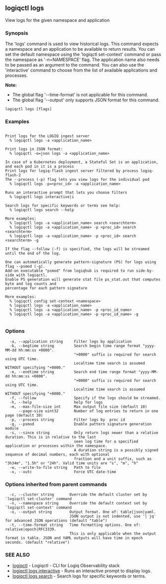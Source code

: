 ## logiqctl logs

View logs for the given namespace and application

### Synopsis


The 'logs' command is used to view historical logs. This command expects a namespace and an application to be available to return results. You can set the default namespace using the 'logiqctl set-context' command or pass the namespace as '-n=NAMESPACE' flag. The application name also needs to be passed as an argument to the command. You can also use the 'interactive' command to choose from the list of available applications and processes.   

**Note:**
- The global flag '--time-format' is not applicable for this command.
- The global flag '--output' only supports JSON format for this command.

```
logiqctl logs [flags]
```

### Examples

```

Print logs for the LOGIQ ingest server
  % logiqctl logs -a <application_name>

Print logs in JSON format:
  % logiqctl -o=json logs -a <application_name>

In case of a Kubernetes deployment, a Stateful Set is an application, and each pod in it is a process
Print logs for logiq-flash ingest server filtered by process logiq-flash-2
The --process (-p) flag lets you view logs for the individual pod
  % logiqctl logs -p=<proc_id> -a <application_name>

Runs an interactive prompt that lets you choose filters
  % logiqctl logs interactive|i

Search logs for specific keywords or terms see help:
  % logiqctl logs search --help

More examples:  
  % logiqctl logs -a <application_name> search <searchterm>
  % logiqctl logs -a <application_name> -p <proc_id> search <searchterm>
  % logiqctl logs -a <application_name> -p <proc_id> search <searchterm> -g

If the flag --follow (-f) is specified, the logs will be streamed until the end of the log. 

One can automatically generate pattern-signature (PS) for logs using flag --psmod (-g).
Add-on executable "psmod" from logiqhub is required to run side-by-side with logiqctl. 
Enable PS generation will generate stat file ps_stat.out that computes byte and log counts and 
percentage for each pattern signature 

More examples:  
  % logiqctl config set-context <namespace>
  % logiqctl logs -a <application_name> 
  % logiqctl logs -a <application_name> -p <proc_id_name> 
  % logiqctl logs -a <application_name> -p <proc_id_name> -g


```

### Options

```
  -a, --application string     Filter logs by application
  -b, --begtime string         Search begin time range format "yyyy-MM-dd hh:mm:ss +0000". 
                               "+0000" suffix is required for search using UTC time.  
                               Localtime time search is assumed WITHOUT specifying "+0000."
  -e, --endtime string         Search end time range format "yyyy-MM-dd hh:mm:ss +0000". 
                               "+0000" suffix is required for search using UTC time.  
                               Localtime time search is assumed WITHOUT specifying "+0000."
  -f, --follow                 Specify if the logs should be streamed.
  -h, --help                   help for logs
  -m, --max-file-size int      Max output file size (default 10)
      --page-size uint32       Number of log entries to return in one page (default 30)
  -p, --process string         Filter logs by  proc id
  -g, --psmod                  Enable pattern signature generation module
  -s, --since string           Only return logs newer than a relative duration. This is in relative to the last
                               seen log time for a specified application or processes within the namespace.
                               A duration string is a possibly signed sequence of decimal numbers, each with optional
                               fraction and a unit suffix, such as "3h34m", "1.5h" or "24h". Valid time units are "s", "m", "h"
  -w, --write-to-file string   Path to file
  -x, --xutc                   Force UTC date-time
```

### Options inherited from parent commands

```
  -c, --cluster string       Override the default cluster set by `logiqctl set-cluster' command
  -n, --namespace string     Override the default context set by `logiqctl set-context' command
  -o, --output string        Output format. One of: table|json|yaml. 
                             JSON output is not indented, use '| jq' for advanced JSON operations (default "table")
  -t, --time-format string   Time formatting options. One of: relative|epoch|RFC3339. 
                             This is only applicable when the output format is table. JSON and YAML outputs will have time in epoch seconds. (default "relative")
```

### SEE ALSO

* [logiqctl](logiqctl.md)	 - Logiqctl - CLI for Logiq Observability stack
* [logiqctl logs interactive](logiqctl_logs_interactive.md)	 - Runs an interactive prompt to display logs.
* [logiqctl logs search](logiqctl_logs_search.md)	 - Search logs for specific keywords or terms.

